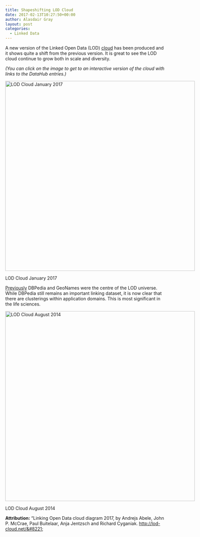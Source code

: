 ```yaml
---
title: Shapeshifting LOD Cloud
date: 2017-02-13T10:27:50+00:00
author: Alasdair Gray
layout: post
categories:
  - Linked Data
---
```

A new version of the Linked Open Data (LOD) [cloud](http://lod-cloud.net/) has been produced and it shows quite a shift from the previous version. It is great to see the LOD cloud continue to grow both in scale and diversity.

_(You can click on the image to get to an interactive version of the cloud with links to the DataHub entries.)_

<div style="width: 610px" class="wp-caption aligncenter">
  <a href="http://lod-cloud.net/versions/2017-01-26/cloudImage2017.svg"><img class="" src="http://lod-cloud.net/versions/2017-01-26/cloudImage2017.svg" alt="LOD Cloud January 2017" width="600" /></a>
  
  <p class="wp-caption-text">
    LOD Cloud January 2017
  </p>
</div>

[Previously](http://lod-cloud.net/versions/2014-08-30/lod-cloud_colored.svg) DBPedia and GeoNames were the centre of the LOD universe. While DBPedia still remains an important linking dataset, it is now clear that there are clusterings within application domains. This is most significant in the life sciences.

<div style="width: 610px" class="wp-caption aligncenter">
  <a href="http://lod-cloud.net/versions/2014-08-30/lod-cloud_colored.svg"><img class="size-thumbnail" src="http://lod-cloud.net/versions/2014-08-30/lod-cloud_colored.svg" alt="LOD Cloud August 2014" width="600" /></a>
  
  <p class="wp-caption-text">
    LOD Cloud August 2014
  </p>
</div>

**Attribution:** &#8220;Linking Open Data cloud diagram 2017, by Andrejs Abele, John P. McCrae, Paul Buitelaar, Anja Jentzsch and Richard Cyganiak. http://lod-cloud.net/&#8221;